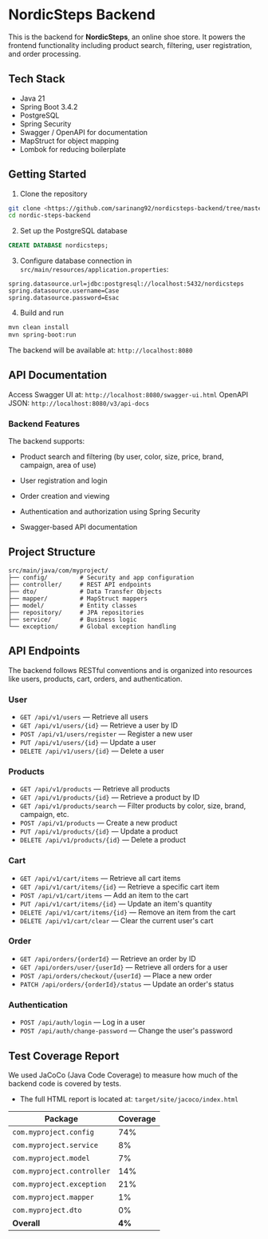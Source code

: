 # NordicSteps Backend

This is the backend for **NordicSteps**, an online shoe store. It powers the frontend functionality including product search, filtering, user registration, and order processing.

## Tech Stack
- Java 21  
- Spring Boot 3.4.2  
- PostgreSQL  
- Spring Security  
- Swagger / OpenAPI for documentation  
- MapStruct for object mapping  
- Lombok for reducing boilerplate  

## Getting Started

1. Clone the repository
```bash
git clone <https://github.com/sarinang92/nordicsteps-backend/tree/master>
cd nordic-steps-backend
```

2. Set up the PostgreSQL database

```sql
CREATE DATABASE nordicsteps;
```

3. Configure database connection in `src/main/resources/application.properties`:
```properties
spring.datasource.url=jdbc:postgresql://localhost:5432/nordicsteps
spring.datasource.username=Case
spring.datasource.password=Esac
```

4. Build and run
```bash
mvn clean install
mvn spring-boot:run
```

The backend will be available at:
`http://localhost:8080`

## API Documentation

Access Swagger UI at: `http://localhost:8080/swagger-ui.html`
OpenAPI JSON: `http://localhost:8080/v3/api-docs`

### Backend Features

The backend supports:
* Product search and filtering (by user, color, size, price, brand, campaign, area of use)

* User registration and login

* Order creation and viewing

* Authentication and authorization using Spring Security

* Swagger-based API documentation

## Project Structure

```
src/main/java/com/myproject/
├── config/         # Security and app configuration
├── controller/     # REST API endpoints
├── dto/            # Data Transfer Objects
├── mapper/         # MapStruct mappers
├── model/          # Entity classes
├── repository/     # JPA repositories
├── service/        # Business logic
└── exception/      # Global exception handling
```

## API Endpoints

The backend follows RESTful conventions and is organized into resources like users, products, cart, orders, and authentication.

### User

- `GET /api/v1/users` — Retrieve all users  
- `GET /api/v1/users/{id}` — Retrieve a user by ID  
- `POST /api/v1/users/register` — Register a new user  
- `PUT /api/v1/users/{id}` — Update a user  
- `DELETE /api/v1/users/{id}` — Delete a user  

### Products

- `GET /api/v1/products` — Retrieve all products  
- `GET /api/v1/products/{id}` — Retrieve a product by ID  
- `GET /api/v1/products/search` — Filter products by color, size, brand, campaign, etc.  
- `POST /api/v1/products` — Create a new product  
- `PUT /api/v1/products/{id}` — Update a product  
- `DELETE /api/v1/products/{id}` — Delete a product  

### Cart

- `GET /api/v1/cart/items` — Retrieve all cart items  
- `GET /api/v1/cart/items/{id}` — Retrieve a specific cart item  
- `POST /api/v1/cart/items` — Add an item to the cart  
- `PUT /api/v1/cart/items/{id}` — Update an item's quantity  
- `DELETE /api/v1/cart/items/{id}` — Remove an item from the cart  
- `DELETE /api/v1/cart/clear` — Clear the current user's cart  

### Order

- `GET /api/orders/{orderId}` — Retrieve an order by ID  
- `GET /api/orders/user/{userId}` — Retrieve all orders for a user  
- `POST /api/orders/checkout/{userId}` — Place a new order  
- `PATCH /api/orders/{orderId}/status` — Update an order's status 

### Authentication

- `POST /api/auth/login` — Log in a user  
- `POST /api/auth/change-password` — Change the user's password  


## Test Coverage Report

We used JaCoCo (Java Code Coverage) to measure how much of the backend code is covered by tests.
* The full HTML report is located at: `target/site/jacoco/index.html`

| Package                    | Coverage |
| -------------------------- | -------- |
| `com.myproject.config`     | 74%      |
| `com.myproject.service`    | 8%       |
| `com.myproject.model`      | 7%       |
| `com.myproject.controller` | 14%      |
| `com.myproject.exception`  | 21%      |
| `com.myproject.mapper`     | 1%       |
| `com.myproject.dto`        | 0%       |
| **Overall**                | **4%**   |
